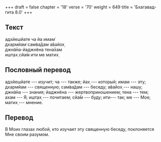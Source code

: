 +++
draft = false
chapter = '18'
verse = '70'
weight = 649
title = 'Бхагавад-гита 8.0'
+++
## Текст

адхйешйате ча йа имам̇  
дхармйам̇ сам̇ва̄дам а̄вайох̣  
джн̃а̄на-йаджн̃ена тена̄хам  
ишт̣ах̣ сйа̄м ити ме матих̣

## Пословный перевод

адхйешйате --- изучит; ча --- также; йах̣ --- который; имам --- эту;
дхармйам --- священную; сам̇ва̄дам --- беседу; а̄вайох̣ --- нашу; джн̃а̄на ---
знания; йаджн̃ена --- жертвоприношением; тена --- тем; ахам --- Я; ишт̣ах̣
--- почитаем; сйа̄м --- буду; ити--- так; ме --- Мое; матих̣ --- мнение.

## Перевод

В Моих глазах любой, кто изучает эту священную беседу, поклоняется Мне
своим разумом.
